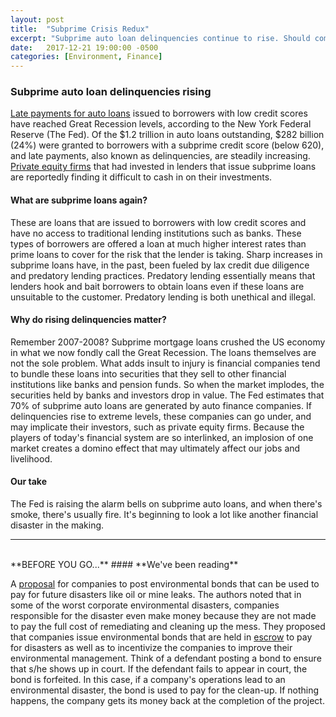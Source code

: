 ```yaml
---
layout: post
title:  "Subprime Crisis Redux"
excerpt: "Subprime auto loan delinquencies continue to rise. Should companies issue environmental disaster bonds?"
date:   2017-12-21 19:00:00 -0500
categories: [Environment, Finance]
---
```


### Subprime auto loan delinquencies rising

[Late payments for auto loans](http://www.businessinsider.com/consumer-debt-surges-and-subprime-auto-delinquencies-rise-2017-11) issued to borrowers with low credit scores have reached Great Recession levels, according to the New York Federal Reserve (The Fed). Of the $1.2 trillion in auto loans outstanding, $282 billion (24%) were granted to borrowers with a subprime credit score (below 620), and late payments, also known as delinquencies, are steadily increasing. [Private equity firms](https://www.bloomberg.com/news/articles/2017-12-21/subprime-auto-defaults-are-soaring-and-pe-firms-have-no-way-out) that had invested in lenders that issue subprime loans are reportedly finding it difficult to cash in on their investments.

#### What are subprime loans again?

These are loans that are issued to borrowers with low credit scores and have no access to traditional lending institutions such as banks. These types of borrowers are offered a loan at much higher interest rates than prime loans to cover for the risk that the lender is taking. Sharp increases in subprime loans have, in the past, been fueled by lax credit due diligence and predatory lending practices. Predatory lending essentially means that lenders hook and bait borrowers to obtain loans even if these loans are unsuitable to the customer. Predatory lending is both unethical and illegal.

#### Why do rising delinquencies matter?

Remember 2007-2008? Subprime mortgage loans crushed the US economy in what we now fondly call the Great Recession. The loans themselves are not the sole problem. What adds insult to injury is financial companies tend to bundle these loans into securities that they sell to other financial institutions like banks and pension funds. So when the market implodes, the securities held by banks and investors drop in value. The Fed estimates that 70% of subprime auto loans are generated by auto finance companies. If delinquencies rise to extreme levels, these companies can go under, and may implicate their investors, such as private equity firms. Because the players of today's financial system are so interlinked, an implosion of one market creates a domino effect that may ultimately affect our jobs and livelihood.

#### Our take

The Fed is raising the alarm bells on subprime auto loans, and when there's smoke, there's usually fire. It's beginning to look a lot like another financial disaster in the making.  

* * *
<br />
**BEFORE YOU GO...**
#### **We've been reading**

A [proposal](http://onlinelibrary.wiley.com/doi/10.1002/eap.1461/full) for companies to post environmental bonds that can be used to pay for future disasters like oil or mine leaks. The authors noted that in some of the worst corporate environmental disasters, companies responsible for the disaster even make money because they are not made to pay the full cost of remediating and cleaning up the mess. They proposed that companies issue environmental bonds that are held in [escrow](https://www.investopedia.com/terms/e/escrow.asp) to pay for disasters as well as to incentivize the companies to improve their environmental management. Think of a defendant posting a bond to ensure that s/he shows up in court. If the defendant fails to appear in court, the bond is forfeited. In this case, if a company's operations lead to an environmental disaster, the bond is used to pay for the clean-up. If nothing happens, the company gets its money back at the completion of the project.

